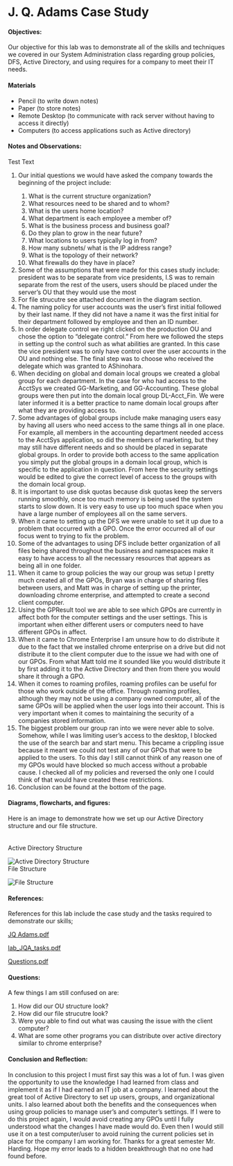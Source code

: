 <h1>J. Q. Adams Case Study</h1>
  <h4>Objectives:</h4>
  <p>Our objective for this lab was to demonstrate all of the skills and techniques we covered in our System Administration class regarding group policies, DFS, Active Directory, and using requires for a company to meet their IT needs.
</p>
  <h4>Materials</h4> 
  <ul>
    <li>Pencil (to write down notes)</li>
    <li>Paper (to store notes)</li>
    <li>Remote Desktop (to communicate with rack server without having  to access it directly)</li>
    <li>Computers (to access applications such as Active directory)
  </ul>
  <h4>Notes and Observations:</h4>
    <p>
      Test Text
    </p>
    <ol>
      <li> Our initial questions we would have asked the company towards the beginning of the project include:</li>  
      <ol>
          <li>What is the current structure organization?</li> 
          <li>What resources need to be shared and to whom?</li> 
          <li>What is the users home location?</li> 
          <li>What department is each employee a member of?</li> 
          <li>What is the business process and business goal?</li> 
          <li>Do they plan to grow in the near future?</li> 
          <li>What locations to users typically log in from?</li> 
          <li>How many subnets/ what is the IP address range?</li> 
          <li>What is the topology of their network?</li> 
          <li>What firewalls do they have in place?</li> 
      </ol>
<li> Some of the assumptions that were made for this cases study include: president was to be separate from vice presidents, I.S was to remain separate from the rest of the users, users should be placed under the server’s OU that they would use the most</li>
      <li> For file strucutre see attached document in the diagram section.</li> 
      <li> The naming policy for user accounts was the user’s first initial followed by their last name.  If they did not have a name it was the first initial for their department followed by employee and then an ID number.</li>
      <li> In order delegate control we right clicked on the production OU and chose the option to “delegate control.” From here we followed the steps in setting up the control such as what abilities are granted. In this case the vice president was to only have control over the user accounts in the OU and nothing else. The final step was to choose who received the delegate which was granted to AShinohara.</li>
      <li> When deciding on global and domain local groups we created a global group for each department. In the case for who had access to the AcctSys we created GG-Marketing, and GG-Accounting. These global groups were then put into the domain local group DL-Acct_Fin. We were later informed it is a better practice to name domain local groups after what they are providing access to.</li>
      <li> Some advantages of global groups include make managing users easy by having all users who need access to the same things all in one place. For example, all members in the accounting department needed access to the AcctSys application, so did the members of marketing, but they may still have different needs and so should be placed in separate global groups. In order to provide both access to the same application you simply put the global groups in a domain local group, which is specific to the application in question. From here the security settings would be edited to give the correct level of access to the groups with the domain local group.</li> 
      <li> It is important to use disk quotas because disk quotas keep the servers running smoothly, once too much memory is being used the system starts to slow down. It is very easy to use up too much space when you have a large number of employees all on the same servers.</li>
      <li> When it came to setting up the DFS we were unable to set it up due to a problem that occurred with a GPO. Once the error occurred all of our focus went to trying to fix the problem.</li>
      <li> Some of the advantages to using DFS include better organization of all files being shared throughout the business and namespaces make it easy to have access to all the necessary resources that appears as being all in one folder.</li>
      <li> When it came to group policies the way our group was setup I pretty much created all of the GPOs, Bryan was in charge of sharing files between users, and Matt was in charge of setting up the printer, downloading chrome enterprise, and attempted to create a second client computer.</li> 
      <li> Using the GPResult tool we are able to see which GPOs are currently in affect both for the computer settings and the user settings. This is important when either different users or computers need to have different GPOs in affect.</li>
      <li> When it came to Chrome Enterprise I am unsure how to do distribute it due to the fact that we installed chrome enterprise on a drive but did not distribute it to the client computer due to the issue we had with one of our GPOs. From what Matt told me it sounded like you would distribute it by first adding it to the Active Directory and then from there you would share it through a GPO.</li>
      <li> When it comes to roaming profiles, roaming profiles can be useful for those who work outside of the office. Through roaming profiles, although they may not be using a company owned computer, all of the same GPOs will be applied when the user logs into their account. This is very important when it comes to maintaining the security of a companies stored information.</li>
      <li> The biggest problem our group ran into we were never able to solve. Somehow, while I was limiting user’s access to the desktop, I blocked the use of the search bar and start menu. This became a crippling issue because it meant we could not test any of our GPOs that were to be applied to the users. To this day I still cannot think of any reason one of my GPOs would have blocked so much access without a probable cause. I checked all of my policies and reversed the only one I could think of that would have created these restrictions.</li> 
      <li> Conclusion can be found at the bottom of the page.</li>
    </ol>
  <h4>Diagrams, flowcharts, and figures:</h4>
  Here is an image to demonstrate how we set up our Active Directory structure and our file structure.
  <br><br><br>
 Active Directory Structure  
 
 ![Active Directory Structure](https://user-images.githubusercontent.com/31741807/58062539-4ce96b80-7b40-11e9-83ea-1e79ad6873a3.png)
 <br>File Structure
 
 ![File Structure](https://user-images.githubusercontent.com/31741807/58062625-95088e00-7b40-11e9-8812-ffa87487b91e.PNG)

  <h4>References:</h4>
    References for this lab include the case study and the tasks required to demonstrate our skills;
  
  
   [JQ Adams.pdf](https://github.com/DesignsMP/Lab_Reports/files/3200405/JQ.Adams.pdf)
   
   [lab_JQA_tasks.pdf](https://github.com/DesignsMP/Lab_Reports/files/3200406/lab_JQA_tasks.1.pdf)
   
   [Questions.pdf](https://github.com/DesignsMP/Lab_Reports/files/3200450/Report.pdf)

   
  <h4>Questions:</h4>
  A few things I am still confused on are:
  <ol>
  <li> How did our OU structure look?</li>
  <li> How did our file strucutre look?</li>
  <li> Were you able to find out what was causing the issue with the client computer?</li>
  <li> What are some other programs you can distribute over active directory similar to chrome enterprise?</li>
  </ol>
  <h4>Conclusion and Reflection:</h4>
    <p>
    In conclusion to this project I must first say this was a lot of fun. I was given the opportunity to use the knowledge I had learned from class and implement it as if I had earned an IT job at a company. I learned about the great tool of Active Directory to set up users, groups, and organizational units. I also learned about both the benefits and the consequences when using group policies to manage user’s and computer’s settings. If I were to do this project again, I would avoid creating any GPOs until I fully understood what the changes I have made would do. Even then I would still use it on a test computer/user to avoid ruining the current policies set in place for the company I am working for. Thanks for a great semester Mr. Harding. Hope my error leads to a hidden breakthrough that no one had found before.
    </p>

